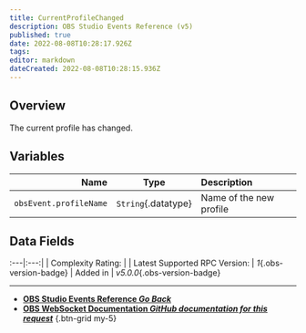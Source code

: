 ```yaml
---
title: CurrentProfileChanged
description: OBS Studio Events Reference (v5)
published: true
date: 2022-08-08T10:28:17.926Z
tags: 
editor: markdown
dateCreated: 2022-08-08T10:28:15.936Z
---
```


## Overview
The current profile has changed.

## Variables
Name | Type | Description | 
----:|:----:|:------------|
`obsEvent.profileName` | `String`{.datatype} | Name of the new profile

## Data Fields
:---|:---:|
| Complexity Rating: | <span class="stars stars--1"></span>
| Latest Supported RPC Version: | *1*{.obs-version-badge}
| Added in | *v5.0.0*{.obs-version-badge}

---

- [<i class="mdi mdi-chevron-left"></i>**OBS Studio Events Reference *Go Back***](/en/Broadcasters/OBS/Events)
- [<i class="mdi mdi-github"></i> **OBS WebSocket Documentation *GitHub documentation for this request***](https://github.com/obsproject/obs-websocket/blob/master/docs/generated/protocol.md#currentprofilechanged)
{.btn-grid my-5}